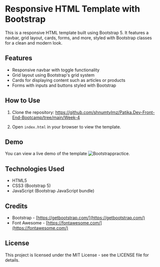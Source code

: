 # Responsive HTML Template with Bootstrap

This is a responsive HTML template built using Bootstrap 5. It features a navbar, grid layout, cards, forms, and more, styled with Bootstrap classes for a clean and modern look.

## Features

- Responsive navbar with toggle functionality
- Grid layout using Bootstrap's grid system
- Cards for displaying content such as articles or products
- Forms with inputs and buttons styled with Bootstrap

## How to Use

1. Clone the repository: https://github.com/shnumtylmz/Patika.Dev-Front-End-Bootcamp/tree/main/Week-4

2. Open `index.html` in your browser to view the template.

## Demo

You can view a live demo of the template ![Bootstrappractice](bootstrappracitce.png).

## Technologies Used

- HTML5
- CSS3 (Bootstrap 5)
- JavaScript (Bootstrap JavaScript bundle)

## Credits

- Bootstrap - [https://getbootstrap.com/](https://getbootstrap.com/)
- Font Awesome - [https://fontawesome.com/](https://fontawesome.com/)

## License

This project is licensed under the MIT License - see the LICENSE file for details.